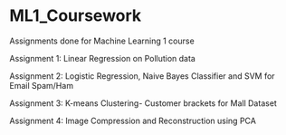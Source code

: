 # ML1_Coursework
Assignments done for Machine Learning 1 course

Assignment 1: Linear Regression on Pollution data

Assignment 2: Logistic Regression, Naive Bayes Classifier and SVM for Email Spam/Ham

Assignment 3: K-means Clustering- Customer brackets for Mall Dataset

Assignment 4: Image Compression and Reconstruction using PCA
